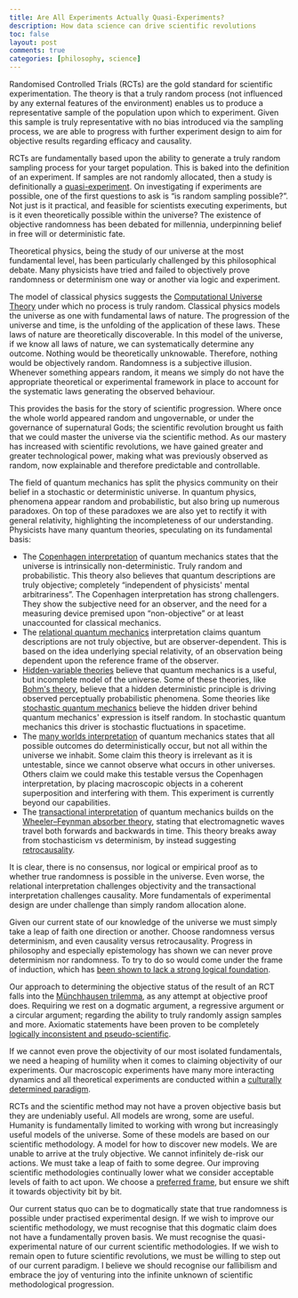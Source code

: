```yaml
---
title: Are All Experiments Actually Quasi-Experiments?
description: How data science can drive scientific revolutions 
toc: false
layout: post
comments: true
categories: [philosophy, science]
---
```


Randomised Controlled Trials (RCTs) are the gold standard for scientific experimentation. The theory is that a truly random process (not influenced by any external features of the environment) enables us to produce a representative sample of the population upon which to experiment. Given this sample is truly representative with no bias introduced via the sampling process, we are able to progress with further experiment design to aim for objective results regarding efficacy and causality.

RCTs are fundamentally based upon the ability to generate a truly random sampling process for your target population. This is baked into the definition of an experiment. If samples are not randomly allocated, then a study is definitionally a [quasi-experiment](https://en.wikipedia.org/wiki/Quasi-experiment#External%20validity). On investigating if experiments are possible, one of the first questions to ask is “is random sampling possible?”. Not just is it practical, and feasible for scientists executing experiments, but is it even theoretically possible within the universe? The existence of objective randomness has been debated for millennia, underpinning belief in free will or deterministic fate.

Theoretical physics, being the study of our universe at the most fundamental level, has been particularly challenged by this philosophical debate. Many physicists have tried and failed to objectively prove randomness or determinism one way or another via logic and experiment.

The model of classical physics suggests the [Computational Universe Theory](https://www.robbiepalmer.com/philosophy/data-science/2022/03/02/the-philosophy-of-data-science.html#computationalism) under which no process is truly random. Classical physics models the universe as one with fundamental laws of nature. The progression of the universe and time, is the unfolding of the application of these laws. These laws of nature are theoretically discoverable. In this model of the universe, if we know all laws of nature, we can systematically determine any outcome. Nothing would be theoretically unknowable. Therefore, nothing would be objectively random. Randomness is a subjective illusion. Whenever something appears random, it means we simply do not have the appropriate theoretical or experimental framework in place to account for the systematic laws generating the observed behaviour.

This provides the basis for the story of scientific progression. Where once the whole world appeared random and ungovernable, or under the governance of supernatural Gods; the scientific revolution brought us faith that we could master the universe via the scientific method. As our mastery has increased with scientific revolutions, we have gained greater and greater technological power, making what was previously observed as random, now explainable and therefore predictable and controllable.

The field of quantum mechanics has split the physics community on their belief in a stochastic or deterministic universe. In quantum physics, phenomena appear random and probabilistic, but also bring up numerous paradoxes. On top of these paradoxes we are also yet to rectify it with general relativity, highlighting the incompleteness of our understanding. Physicists have many quantum theories, speculating on its fundamental basis:
- The [Copenhagen interpretation](https://en.wikipedia.org/wiki/Copenhagen_interpretation) of quantum mechanics states that the universe is intrinsically non-deterministic. Truly random and probabilistic. This theory also believes that quantum descriptions are truly objective; completely “independent of physicists' mental arbitrariness”. The Copenhagen interpretation has strong challengers. They show the subjective need for an observer, and the need for a measuring device premised upon “non-objective” or at least unaccounted for classical mechanics.
- The [relational quantum mechanics](https://en.wikipedia.org/wiki/Relational_quantum_mechanics) interpretation claims quantum descriptions are not truly objective, but are observer-dependent. This is based on the idea underlying special relativity, of an observation being dependent upon the reference frame of the observer.
- [Hidden-variable theories](https://en.wikipedia.org/wiki/Hidden-variable_theory) believe that quantum mechanics is a useful, but incomplete model of the universe. Some of these theories, like [Bohm's theory](https://en.wikipedia.org/wiki/De_Broglie%E2%80%93Bohm_theory), believe that a hidden deterministic principle is driving observed perceptually probabilistic phenomena. Some theories like [stochastic quantum mechanics](https://en.wikipedia.org/wiki/Stochastic_quantum_mechanics) believe the hidden driver behind quantum mechanics' expression is itself random. In stochastic quantum mechanics this driver is stochastic fluctuations in spacetime.
- The [many worlds interpretation](https://en.wikipedia.org/wiki/Many-worlds_interpretation) of quantum mechanics states that all possible outcomes do deterministically occur, but not all within the universe we inhabit. Some claim this theory is irrelevant as it is untestable, since we cannot observe what occurs in other universes. Others claim we could make this testable versus the Copenhagen interpretation, by placing macroscopic objects in a coherent superposition and interfering with them. This experiment is currently beyond our capabilities.
- The [transactional interpretation](https://en.wikipedia.org/wiki/Transactional_interpretation) of quantum mechanics builds on the [Wheeler–Feynman absorber theory](https://en.wikipedia.org/wiki/Wheeler%E2%80%93Feynman_absorber_theory), stating that electromagnetic waves travel both forwards and backwards in time. This theory breaks away from stochasticism vs determinism, by instead suggesting [retrocausality](https://en.wikipedia.org/wiki/Retrocausality).

It is clear, there is no consensus, nor logical or empirical proof as to whether true randomness is possible in the universe. Even worse, the relational interpretation challenges objectivity and the transactional interpretation challenges causality. More fundamentals of experimental design are under challenge than simply random allocation alone.

Given our current state of our knowledge of the universe we must simply take a leap of faith one direction or another. Choose randomness versus determinism, and even causality versus retrocausality. Progress in philosophy and especially epistemology has shown we can never prove determinism nor randomness. To try to do so would come under the frame of induction, which has [been shown to lack a strong logical foundation](https://www.robbiepalmer.com/philosophy/data-science/2022/03/02/the-philosophy-of-data-science.html#criticisms-of-logical-positivism).

Our approach to determining the objective status of the result of an RCT falls into the [Münchhausen trilemma](https://en.wikipedia.org/wiki/M%C3%BCnchhausen_trilemma), as any attempt at objective proof does. Requiring we rest on a dogmatic argument, a regressive argument or a circular argument; regarding the ability to truly randomly assign samples and more. Axiomatic statements have been proven to be completely [logically inconsistent and pseudo-scientific](https://www.robbiepalmer.com/philosophy/data-science/2022/03/02/the-philosophy-of-data-science.html#critical-rationalism).

If we cannot even prove the objectivity of our most isolated fundamentals, we need a heaping of humility when it comes to claiming objectivity of our experiments. Our macroscopic experiments have many more interacting dynamics and all theoretical experiments are conducted within a [culturally determined paradigm](https://www.robbiepalmer.com/philosophy/data-science/2022/03/02/the-philosophy-of-data-science.html#post-positivism).

RCTs and the scientific method may not have a proven objective basis but they are undeniably useful. All models are wrong, some are useful. Humanity is fundamentally limited to working with wrong but increasingly useful models of the universe. Some of these models are based on our scientific methodology. A model for how to discover new models. We are unable to arrive at the truly objective. We cannot infinitely de-risk our actions. We must take a leap of faith to some degree. Our improving scientific methodologies continually lower what we consider acceptable levels of faith to act upon. We choose a [preferred frame](https://en.wikipedia.org/wiki/Preferred_frame), but ensure we shift it towards objectivity bit by bit.

Our current status quo can be to dogmatically state that true randomness is possible under practised experimental design. If we wish to improve our scientific methodology, we must recognise that this dogmatic claim does not have a fundamentally proven basis. We must recognise the quasi-experimental nature of our current scientific methodologies. If we wish to remain open to future scientific revolutions, we must be willing to step out of our current paradigm. I believe we should recognise our fallibilism and embrace the joy of venturing into the infinite unknown of scientific methodological progression.
